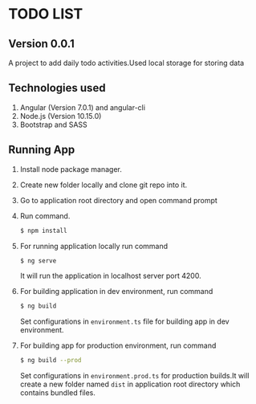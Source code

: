 # TODO LIST
## Version 0.0.1

A project to add daily todo activities.Used local storage for storing data

## Technologies used
1. Angular (Version 7.0.1) and angular-cli
2. Node.js (Version 10.15.0)
3. Bootstrap and SASS

## Running App

1. Install node package manager.
2. Create new folder locally and clone git repo into it.
3. Go to application root directory and open command prompt
4. Run command.
    ```sh
    $ npm install
    
5. For running application locally run command
    ```sh
    $ ng serve
    ```
   It will run the application in localhost server port 4200.
   
6. For building application in dev environment, run command 
   ```sh
   $ ng build
   ```
   Set configurations in `environment.ts` file for building app in dev environment.
7. For building app for production environment, run command 
    ```sh
    $ ng build --prod
    ```
    Set configurations in `environment.prod.ts` for production builds.It will create a new folder named `dist` in application root 
    directory which contains bundled files.

